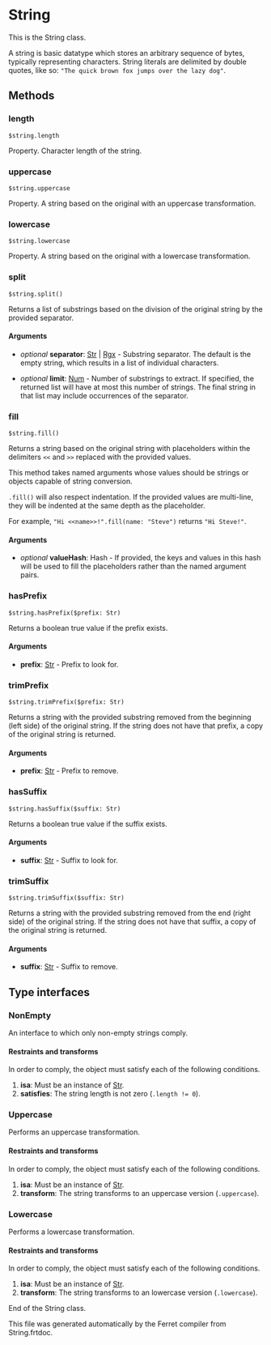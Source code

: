 # String

This is the String class.

A string is basic datatype which stores an arbitrary sequence of bytes,
typically representing characters. String literals are delimited by
double quotes, like so: `"The quick brown fox jumps over the lazy dog"`.



## Methods

### length

```
$string.length
```

Property. Character length of the string.



### uppercase

```
$string.uppercase
```

Property. A string based on the original with an uppercase transformation.



### lowercase

```
$string.lowercase
```

Property. A string based on the original with a lowercase transformation.



### split

```
$string.split()
```

Returns a list of substrings based on the division of the original
string by the provided separator.


#### Arguments

* *optional* __separator__: [Str](/doc/std/String.md) | [Rgx](/doc/std/Regex.md) - Substring separator. The default is the empty string, which results
in a list of individual characters.

* *optional* __limit__: [Num](/doc/std/Number.md) - Number of substrings to extract.
If specified, the returned list will have at most this number
of strings. The final string in that list may include occurrences
of the separator.



### fill

```
$string.fill()
```

Returns a string based on the original string with placeholders within
the delimiters `<<` and `>>` replaced with the provided values.

This method takes named arguments whose values should be strings or
objects capable of string conversion.

`.fill()` will also respect indentation. If the provided values are
multi-line, they will be indented at the same depth as the placeholder.

For example, `"Hi <<name>>!".fill(name: "Steve")` returns `"Hi Steve!"`.


#### Arguments

* *optional* __valueHash__: Hash - If provided, the keys and values in this hash will be used to
fill the placeholders rather than the named argument pairs.



### hasPrefix

```
$string.hasPrefix($prefix: Str)
```

Returns a boolean true value if the prefix exists.


#### Arguments

* __prefix__: [Str](/doc/std/String.md) - Prefix to look for.



### trimPrefix

```
$string.trimPrefix($prefix: Str)
```

Returns a string with the provided substring removed from the
beginning (left side) of the original string. If the string does not
have that prefix, a copy of the original string is returned.


#### Arguments

* __prefix__: [Str](/doc/std/String.md) - Prefix to remove.



### hasSuffix

```
$string.hasSuffix($suffix: Str)
```

Returns a boolean true value if the suffix exists.


#### Arguments

* __suffix__: [Str](/doc/std/String.md) - Suffix to look for.



### trimSuffix

```
$string.trimSuffix($suffix: Str)
```

Returns a string with the provided substring removed from the
end (right side) of the original string. If the string does not
have that suffix, a copy of the original string is returned.


#### Arguments

* __suffix__: [Str](/doc/std/String.md) - Suffix to remove.



## Type interfaces

### NonEmpty

An interface to which only non-empty strings comply.


#### Restraints and transforms

In order to comply, the object must satisfy each of the following conditions.

1. __isa__: Must be an instance of [Str](/doc/std/String.md).
2. __satisfies__: The string length is not zero (`.length != 0`).


### Uppercase

Performs an uppercase transformation.


#### Restraints and transforms

In order to comply, the object must satisfy each of the following conditions.

1. __isa__: Must be an instance of [Str](/doc/std/String.md).
2. __transform__: The string transforms to an uppercase version (`.uppercase`).


### Lowercase

Performs a lowercase transformation.


#### Restraints and transforms

In order to comply, the object must satisfy each of the following conditions.

1. __isa__: Must be an instance of [Str](/doc/std/String.md).
2. __transform__: The string transforms to an lowercase version (`.lowercase`).


End of the String class.

This file was generated automatically by the Ferret compiler from
String.frtdoc.